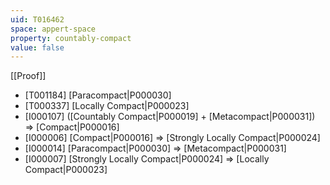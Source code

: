 ```yaml
---
uid: T016462
space: appert-space
property: countably-compact
value: false
---
```

[[Proof]]

* [T001184] [Paracompact|P000030]
* [T000337] [Locally Compact|P000023]
* [I000107] ([Countably Compact|P000019] + [Metacompact|P000031]) => [Compact|P000016]
* [I000006] [Compact|P000016] => [Strongly Locally Compact|P000024]
* [I000014] [Paracompact|P000030] => [Metacompact|P000031]
* [I000007] [Strongly Locally Compact|P000024] => [Locally Compact|P000023]

